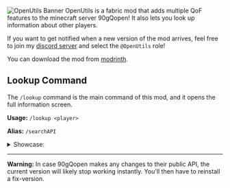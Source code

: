 ![OpenUtils Banner](https://cdn.modrinth.com/data/cached_images/a20931899e420891e0dfbbb376feb81378e4860b.png)
OpenUtils is a fabric mod that adds multiple QoF features to the minecraft server 90gQopen! It also lets you look up information about other players.

If you want to get notified when a new version of the mod arrives, feel free to join my [discord server](https://discord.gg/F9mkMxPf9g) and select the `@OpenUtils` role!

You can download the mod from [modrinth](https://modrinth.com/mod/openutils).

## Lookup Command
The `/lookup` command is the main command of this mod, and it opens the full information screen.

**Usage:** `/lookup <player>`

**Alias:** `/searchAPI`


<details>
<summary>Showcase:</summary>

![Lookup showcase 1](https://cdn.modrinth.com/data/cached_images/fee3bebcc87670deb412cbed67a49bd1cb063919.png)

![Lookup showcase 2](https://cdn.modrinth.com/data/cached_images/10104e6fcff188760944c927f5c7db60b1b7c7cb.png)

![Lookup showcase 3](https://cdn.modrinth.com/data/cached_images/2a38e2adfda5a670b9717ef443d780faa18474c1.png)
</details>

---

**Warning:** In case 90gQopen makes any changes to their public API, the current version will likely stop working instantly. You'll then have to reinstall a fix-version.
